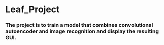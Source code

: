 # Leaf_Project

### The project is to train a model that combines convolutional autoencoder and image recognition and display the resulting GUI.

